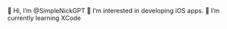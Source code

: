 👋 Hi, I’m @SimpleNickGPT
👀 I’m interested in developing iOS apps. 🌱 I’m currently learning XCode

<!---
SimpleNickGPT/SimpleNickGPT is a ✨ special ✨ repository because its `README.md` (this file) appears on your GitHub profile.
You can click the Preview link to take a look at your changes.
--->
